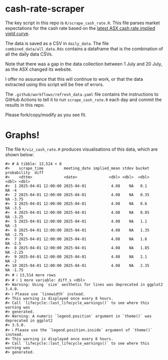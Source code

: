 
<!-- README.md is generated from README.Rmd. Please edit that file -->

# cash-rate-scraper

The key script in this repo is `R/scrape_cash_rate.R`. This file parses
market expectations for the cash rate based on the [latest ASX cash rate
implied yield
curve](https://www.asx.com.au/markets/trade-our-derivatives-market/futures-market/rba-rate-tracker).

The data is saved as a CSV in `daily_data`. The file
`combined_data/all_data.Rds` contains a dataframe that is the
combination of all the daily data CSVs.

Note that there was a gap in the data collection between 1 July and 20
July, as the ASX changed its website.

I offer no assurance that this will continue to work, or that the data
extracted using this script will be free of errors.

The `.github/workflows/refresh_data.yaml` file contains the instructions
to GitHub Actions to tell it to run `scrape_cash_rate.R` each day and
commit the results in this repo.

Please fork/copy/modify as you see fit.

# Graphs!

The file `R/viz_cash_rate.R` produces visualisations of this data, which
are shown below:

    #> # A tibble: 13,524 × 8
    #>    scrape_time         meeting_date implied_mean stdev bucket probability  diff
    #>    <dttm>              <date>              <dbl> <dbl>  <dbl>       <dbl> <dbl>
    #>  1 2025-04-01 12:00:00 2025-04-01           4.08    NA   0.1           NA -4   
    #>  2 2025-04-01 12:00:00 2025-04-01           4.08    NA   0.35          NA -3.75
    #>  3 2025-04-01 12:00:00 2025-04-01           4.08    NA   0.6           NA -3.5 
    #>  4 2025-04-01 12:00:00 2025-04-01           4.08    NA   0.85          NA -3.25
    #>  5 2025-04-01 12:00:00 2025-04-01           4.08    NA   1.1           NA -3   
    #>  6 2025-04-01 12:00:00 2025-04-01           4.08    NA   1.35          NA -2.75
    #>  7 2025-04-01 12:00:00 2025-04-01           4.08    NA   1.6           NA -2.5 
    #>  8 2025-04-01 12:00:00 2025-04-01           4.08    NA   1.85          NA -2.25
    #>  9 2025-04-01 12:00:00 2025-04-01           4.08    NA   2.1           NA -2   
    #> 10 2025-04-01 12:00:00 2025-04-01           4.08    NA   2.35          NA -1.75
    #> # ℹ 13,514 more rows
    #> # ℹ 1 more variable: diff_s <dbl>
    #> Warning: Using `size` aesthetic for lines was deprecated in ggplot2 3.4.0.
    #> ℹ Please use `linewidth` instead.
    #> This warning is displayed once every 8 hours.
    #> Call `lifecycle::last_lifecycle_warnings()` to see where this warning was
    #> generated.
    #> Warning: A numeric `legend.position` argument in `theme()` was deprecated in ggplot2
    #> 3.5.0.
    #> ℹ Please use the `legend.position.inside` argument of `theme()` instead.
    #> This warning is displayed once every 8 hours.
    #> Call `lifecycle::last_lifecycle_warnings()` to see where this warning was
    #> generated.
